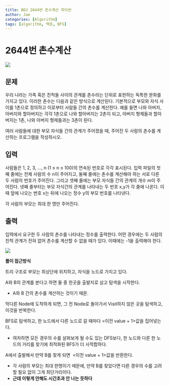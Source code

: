 ```yaml
---
title: BOJ 2644번 촌수계산 파이썬
author: Jae
categories: [Algorithm]
tags: [algorithm, 백준, BFS]
---
```


# 2644번 촌수계산

![](https://images.velog.io/images/a87380/post/614f8c60-2800-4f45-a4eb-7dcaf8e883f3/image.png)

## 문제

우리 나라는 가족 혹은 친척들 사이의 관계를 촌수라는 단위로 표현하는 독특한 문화를 가지고 있다. 이러한 촌수는 다음과 같은 방식으로 계산된다. 기본적으로 부모와 자식 사이를 1촌으로 정의하고 이로부터 사람들 간의 촌수를 계산한다. 예를 들면 나와 아버지, 아버지와 할아버지는 각각 1촌으로 나와 할아버지는 2촌이 되고, 아버지 형제들과 할아버지는 1촌, 나와 아버지 형제들과는 3촌이 된다.

여러 사람들에 대한 부모 자식들 간의 관계가 주어졌을 때, 주어진 두 사람의 촌수를 계산하는 프로그램을 작성하시오.

## 입력

사람들은 1, 2, 3, …, n (1 ≤ n ≤ 100)의 연속된 번호로 각각 표시된다. 입력 파일의 첫째 줄에는 전체 사람의 수 n이 주어지고, 둘째 줄에는 촌수를 계산해야 하는 서로 다른 두 사람의 번호가 주어진다. 그리고 셋째 줄에는 부모 자식들 간의 관계의 개수 m이 주어진다. 넷째 줄부터는 부모 자식간의 관계를 나타내는 두 번호 x,y가 각 줄에 나온다. 이때 앞에 나오는 번호 x는 뒤에 나오는 정수 y의 부모 번호를 나타낸다.

각 사람의 부모는 최대 한 명만 주어진다.

## 출력

입력에서 요구한 두 사람의 촌수를 나타내는 정수를 출력한다. 어떤 경우에는 두 사람의 친척 관계가 전혀 없어 촌수를 계산할 수 없을 때가 있다. 이때에는 -1을 출력해야 한다.

![](https://images.velog.io/images/a87380/post/e13d1ae7-68c7-450f-89e8-7fc16675bd2f/image.png)

**풀이 접근방식**

트리 구조로 부모는 최상단에 위치하고, 자식을 노드로 가지고 있다.

A와 B의 관계를 본다고 하면 둘 중 한곳을 출발지로 삼고 탐색을 시작한다.

- A와 B 간의 촌수를 계산하는 것이기 때문.

막다른 Node에 도착하게 되면, 그 전 Node로 돌아가서 Visit하지 않은 곳을 탐색하고, 이것을 반복한다.

BFS로 탐색하고, 한 노드에서 다른 노드로 갈 때마다 <이전 value + 1>값을 집어넣는다.

- 여차하면 모든 경우의 수를 살펴보게 될 수도 있는 DFS보다, 한 노드와 다른 한 노드의 거리를 찾기에 최적화된 BFS가 더 사적합하다.

A에서 출발해서 만약 B를 찾게 되면  <이전 value + 1>값을 반환한다.

- 각 사람의 부모는 최대 한명이기 때문에, 만약 B를 찾았다면 다른 경우의 수를 고려할 필요 없이 그게 최단거리이다.
- **근데 이렇게 안해도 시간초과 안 나는 듯하다**
